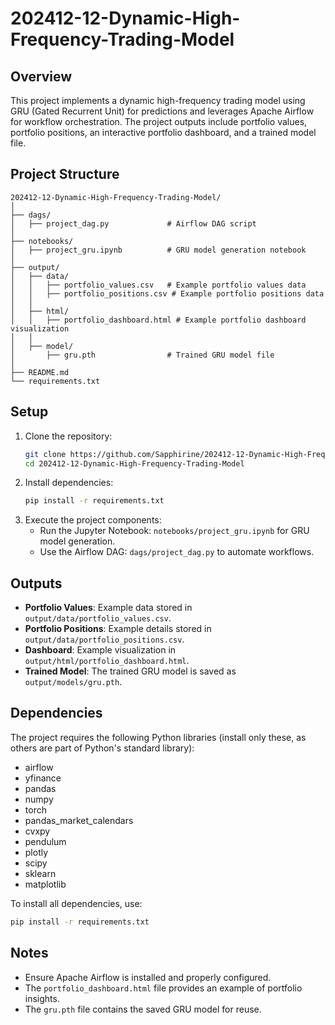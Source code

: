 # 202412-12-Dynamic-High-Frequency-Trading-Model

## Overview
This project implements a dynamic high-frequency trading model using GRU (Gated Recurrent Unit) for predictions and leverages Apache Airflow for workflow orchestration. The project outputs include portfolio values, portfolio positions, an interactive portfolio dashboard, and a trained model file.

## Project Structure
```
202412-12-Dynamic-High-Frequency-Trading-Model/
│
├── dags/                          
│   ├── project_dag.py             # Airflow DAG script
│
├── notebooks/                     
│   ├── project_gru.ipynb          # GRU model generation notebook
│
├── output/                        
│   ├── data/                      
│   │   ├── portfolio_values.csv   # Example portfolio values data
│   │   ├── portfolio_positions.csv # Example portfolio positions data
│   │
│   ├── html/                      
│   │   ├── portfolio_dashboard.html # Example portfolio dashboard visualization
│   │
│   ├── model/                    
│       ├── gru.pth                # Trained GRU model file
│                 
├── README.md                      
└── requirements.txt               
```

## Setup
1. Clone the repository:
   ```bash
   git clone https://github.com/Sapphirine/202412-12-Dynamic-High-Frequency-Trading-Model.git
   cd 202412-12-Dynamic-High-Frequency-Trading-Model
   ```
2. Install dependencies:
   ```bash
   pip install -r requirements.txt
   ```
3. Execute the project components:
   - Run the Jupyter Notebook: `notebooks/project_gru.ipynb` for GRU model generation.
   - Use the Airflow DAG: `dags/project_dag.py` to automate workflows.

## Outputs
- **Portfolio Values**: Example data stored in `output/data/portfolio_values.csv`.
- **Portfolio Positions**: Example details stored in `output/data/portfolio_positions.csv`.
- **Dashboard**: Example visualization in `output/html/portfolio_dashboard.html`.
- **Trained Model**: The trained GRU model is saved as `output/models/gru.pth`.

## Dependencies
The project requires the following Python libraries (install only these, as others are part of Python's standard library):
- airflow
- yfinance
- pandas
- numpy
- torch
- pandas_market_calendars
- cvxpy
- pendulum
- plotly
- scipy
- sklearn
- matplotlib

To install all dependencies, use:
```bash
pip install -r requirements.txt
```

## Notes
- Ensure Apache Airflow is installed and properly configured.
- The `portfolio_dashboard.html` file provides an example of portfolio insights.
- The `gru.pth` file contains the saved GRU model for reuse.
